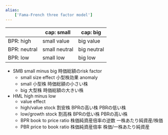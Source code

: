 ```yaml
---
alias:
    ['Fama-French three factor model']
---
```

|              | cap: small    | cap: big    |
| ------------ | ------------- | ----------- |
| BPR: high    | small value   | big value   |
| BPR: neutral | small neutral | big neutral |
| BPR: low     | small low     | big low     |
- SMB small minus big
    時価総額のrisk factor
    - small size effect 小型株効果
        anomaly
    - small 小型株
        時価総額の小さい株
    - big 大型株
        時価総額の大きい株
- HML high minus low
    - value effect
    - high/value stock 割安株
        BPRの高い株
        PBRの低い株
    - low/growth stock 割高株
        BPRの低い株
        PBRの高い株
    - BPR book to price ratio 株価純資産倍率の逆数
        一株あたり純資産/株価
    - PBR price to book ratio 株価純資産倍率
        株価/一株あたり純資産